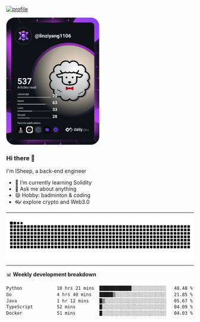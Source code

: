 [![profile](https://user-images.githubusercontent.com/54968314/208005045-e4b42f3b-833d-4242-bfcc-e764865553a2.svg)](https://www.calligrapher.ai/)

<a href="https://app.daily.dev/linziyang1106"><img src="/devcard.png" width="250" alt="ISheep's Dev Card"/></a>

### Hi there 🐏

I'm ISheep, a back-end engineer

- 🔭 I’m currently learning Solidity
- 💬 Ask me about anything
- 😄 Hobby: badminton & coding
- 👓 explore crypto and Web3.0

-------

![](https://raw.githubusercontent.com/ISheepp/ISheepp/output/github-contribution-grid-snake.svg)

-------

📊 **Weekly development breakdown**
<!--START_SECTION:waka-->

```txt
Python             10 hrs 21 mins  ████████████░░░░░░░░░░░░░   48.48 %
Go                 4 hrs 40 mins   █████▒░░░░░░░░░░░░░░░░░░░   21.85 %
Java               1 hr 12 mins    █▒░░░░░░░░░░░░░░░░░░░░░░░   05.67 %
TypeScript         52 mins         █░░░░░░░░░░░░░░░░░░░░░░░░   04.09 %
Docker             51 mins         █░░░░░░░░░░░░░░░░░░░░░░░░   04.03 %
```

<!--END_SECTION:waka-->
